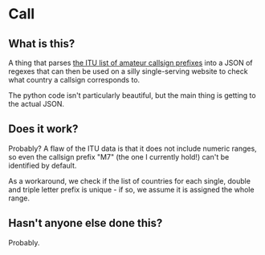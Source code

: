 # Call

## What is this?

A thing that parses [the ITU list of amateur callsign prefixes](https://www.itu.int/en/ITU-R/terrestrial/fmd/Pages/call_sign_series.aspx) into a JSON of regexes that can then be used on a silly single-serving website to check what country a callsign corresponds to.

The python code isn't particularly beautiful, but the main thing is getting to the actual JSON.

## Does it work?

Probably? A flaw of the ITU data is that it does not include numeric ranges, so even the callsign prefix "M7" (the one I currently hold!) can't be identified by default.

As a workaround, we check if the list of countries for each single, double and triple letter prefix is unique - if so, we assume it is assigned the whole range.

## Hasn't anyone else done this?

Probably.
